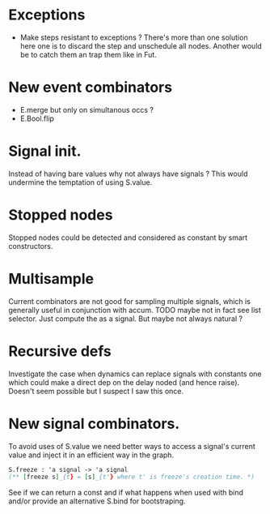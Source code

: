 # Exceptions

* Make steps resistant to exceptions ? There's more than one solution here
  one is to discard the step and unschedule all nodes. Another would be
  to catch them an trap them like in Fut.


# New event combinators

* E.merge but only on simultanous occs ?
* E.Bool.flip

# Signal init.

Instead of having bare values why not always have signals ?
This would undermine the temptation of using S.value.

# Stopped nodes

Stopped nodes could be detected and considered as constant by
smart constructors.

# Multisample

Current combinators are not good for sampling multiple signals,
which is generally useful in conjunction with accum. TODO
maybe not in fact see list selector. Just compute the as a signal.
But maybe not always natural ?

# Recursive defs

Investigate the case when dynamics can replace signals with constants
one which could make a direct dep on the delay noded (and hence
raise). Doesn't seem possible but I suspect I saw this once.

# New signal combinators.

To avoid uses of S.value we need better ways to access a
signal's current value and inject it in an efficient
way in the graph.

```ocaml
S.freeze : 'a signal -> 'a signal
(** [freeze s]_{t} = [s]_{t'} where t' is freeze's creation time. *)
```

See if we can return a const and if what happens when used with
bind and/or provide an alternative S.bind for bootstraping.
